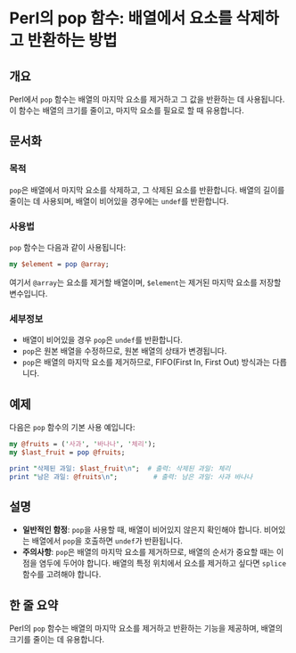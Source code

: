 <!--
Meta Description: # Perl의 pop 함수: 배열에서 요소를 삭제하고 반환하는 방법 ## 개요 Perl에서 `pop` 함수는 배열의 마지막 요소를 제거하고 그 값을 반환하는 데 사용됩니다. 이 함수는 배열의 크기를 줄이고, 마지막 요소를 필요로 할 때 유용합니다. ## 문서화 ### ...
Meta Keywords: pop, 요소를, 배열의, 마지막, 함수는
-->

# Perl의 pop 함수: 배열에서 요소를 삭제하고 반환하는 방법

## 개요
Perl에서 `pop` 함수는 배열의 마지막 요소를 제거하고 그 값을 반환하는 데 사용됩니다. 이 함수는 배열의 크기를 줄이고, 마지막 요소를 필요로 할 때 유용합니다. 

## 문서화
### 목적
`pop`은 배열에서 마지막 요소를 삭제하고, 그 삭제된 요소를 반환합니다. 배열의 길이를 줄이는 데 사용되며, 배열이 비어있을 경우에는 `undef`를 반환합니다.

### 사용법
`pop` 함수는 다음과 같이 사용됩니다:

```perl
my $element = pop @array;
```

여기서 `@array`는 요소를 제거할 배열이며, `$element`는 제거된 마지막 요소를 저장할 변수입니다.

### 세부정보
- 배열이 비어있을 경우 `pop`은 `undef`를 반환합니다.
- `pop`은 원본 배열을 수정하므로, 원본 배열의 상태가 변경됩니다.
- `pop`은 배열의 마지막 요소를 제거하므로, FIFO(First In, First Out) 방식과는 다릅니다.

## 예제
다음은 `pop` 함수의 기본 사용 예입니다:

```perl
my @fruits = ('사과', '바나나', '체리');
my $last_fruit = pop @fruits;

print "삭제된 과일: $last_fruit\n";  # 출력: 삭제된 과일: 체리
print "남은 과일: @fruits\n";         # 출력: 남은 과일: 사과 바나나
```

## 설명
- **일반적인 함정**: `pop`을 사용할 때, 배열이 비어있지 않은지 확인해야 합니다. 비어있는 배열에서 `pop`을 호출하면 `undef`가 반환됩니다.
- **주의사항**: `pop`은 배열의 마지막 요소를 제거하므로, 배열의 순서가 중요할 때는 이 점을 염두에 두어야 합니다. 배열의 특정 위치에서 요소를 제거하고 싶다면 `splice` 함수를 고려해야 합니다.

## 한 줄 요약
Perl의 `pop` 함수는 배열의 마지막 요소를 제거하고 반환하는 기능을 제공하며, 배열의 크기를 줄이는 데 유용합니다.